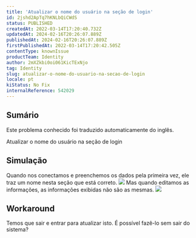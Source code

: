 ```yaml
---
title: 'Atualizar o nome do usuário na seção de login'
id: 2jshd2ApTq7hKNLbQiCWdS
status: PUBLISHED
createdAt: 2022-03-14T17:20:40.732Z
updatedAt: 2024-02-16T20:26:07.889Z
publishedAt: 2024-02-16T20:26:07.889Z
firstPublishedAt: 2022-03-14T17:20:42.505Z
contentType: knownIssue
productTeam: Identity
author: 2mXZkbi0oi061KicTExNjo
tag: Identity
slug: atualizar-o-nome-do-usuario-na-secao-de-login
locale: pt
kiStatus: No Fix
internalReference: 542029
---
```


## Sumário

<div class="alert alert-info">
  <p>Este problema conhecido foi traduzido automaticamente do inglês.</p>
</div>


Atualizar o nome do usuário na seção de login



## Simulação


Quando nos conectamos e preenchemos os dados pela primeira vez, ele traz um nome nesta seção que está correto.
 ![](https://vtexhelp.zendesk.com/attachments/token/IJpYVAT1XewQUx4YnGtvGBL40/?name=image.png)
Mas quando editamos as informações, as informações exibidas não são as mesmas.
 ![](https://vtexhelp.zendesk.com/attachments/token/uOiJZWmfl9qmC12H2ryHBQ3EA/?name=image.png)



## Workaround


 Temos que sair e entrar para atualizar isto. É possível fazê-lo sem sair do sistema?

